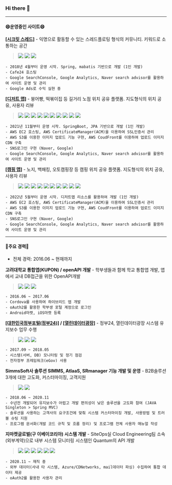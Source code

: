 ### Hi there 👋
<!--
**779003/779003** is a ✨ _special_ ✨ repository because its `README.md` (this file) appears on your GitHub profile.

Here are some ideas to get you started:

- 🔭 I’m currently working on ...
- 🌱 I’m currently learning ...
- 👯 I’m looking to collaborate on ...
- 🤔 I’m looking for help with ...
- 💬 Ask me about ...
- 📫 How to reach me: ...
- 😄 Pronouns: ...
- ⚡ Fun fact: ...
-->

-----
#### 😄운영중인 사이트😄
**[[시크릿 스레드]](http://secret-thread.com)** - 익명으로 활동할 수 있는 스레드플로팅 형식의 커뮤니티. 키워드로 소통하는 공간
  > <img src="https://img.shields.io/badge/Spring-6DB33F?style=for-the-badge&logo=Spring&logoColor=white"> <img src="https://img.shields.io/badge/Maria DB-003545?style=for-the-badge&logo=MariaDB&logoColor=white"> <img src="https://img.shields.io/badge/Google AdSense-4285F4?style=for-the-badge&logo=Google AdSense&logoColor=white">
  
	- 2018년 4월부터 운영 시작. Spring, mabatis 기반으로 개발 (1인 개발)
	- Cafe24 호스팅
	- Google SearchConsole, Google Analytics, Naver search advisor를 활용하여 사이트 운영 및 관리
	- Google Ads로 수익 실현 중
	

**[[디저트 맵]](https://dessert-map.com)** - 붕어빵, 떡볶이집 등 길거리 노점 위치 공유 플랫폼. 지도형식의 위치 공유, 사용자 리뷰
  > <img src="https://img.shields.io/badge/SpringBoot-6DB33F?style=for-the-badge&logo=SpringBoot&logoColor=white"> <img src="https://img.shields.io/badge/Spring Security-6DB33F?style=for-the-badge&logo=Spring Security&logoColor=white"> <img src="https://img.shields.io/badge/Maria DB-003545?style=for-the-badge&logo=MariaDB&logoColor=white"> <img src="https://img.shields.io/badge/Bootstrap-7952B3?style=for-the-badge&logo=Bootstrap&logoColor=white"> <img src="https://img.shields.io/badge/Amazon S3-569A31?style=for-the-badge&logo=AmazonS3&logoColor=white"> <img src="https://img.shields.io/badge/Amazon EC2-FF9900?style=for-the-badge&logo=Amazon EC2&logoColor=white"> <img src="https://img.shields.io/badge/Naver login-03C75A?style=for-the-badge&logo=Naver&logoColor=white"> <img src="https://img.shields.io/badge/Google login-4285F4?style=for-the-badge&logo=Google&logoColor=white"> <img src="https://img.shields.io/badge/Google Analytics-E37400?style=for-the-badge&logo=Google Analytics&logoColor=white"> <img src="https://img.shields.io/badge/Google Ads-4285F4?style=for-the-badge&logo=Google Ads&logoColor=white">
  
	- 2021년 11월부터 운영 시작. SpringBoot, JPA 기반으로 개발 (1인 개발)
	- AWS EC2 호스팅, AWS CertificateManager(ACM)을 이용하여 SSL인증서 관리
	- AWS S3를 이용한 이미지 업로드 기능 구현, AWS CoudFront를 이용하여 업로드 이미지 CDN 구축
	- SNS로그인 구현 (Naver, Google)
	- Google SearchConsole, Google Analytics, Naver search advisor를 활용하여 사이트 운영 및 관리

**[[캠핑 맵]](https://camping-map.com)** - 노지, 백패킹, 오토캠핑장 등 캠핑 위치 공유 플랫폼. 지도형식의 위치 공유, 사용자 리뷰
 > <img src="https://img.shields.io/badge/SpringBoot-6DB33F?style=for-the-badge&logo=SpringBoot&logoColor=white"> <img src="https://img.shields.io/badge/Spring Security-6DB33F?style=for-the-badge&logo=Spring Security&logoColor=white"> <img src="https://img.shields.io/badge/Maria DB-003545?style=for-the-badge&logo=MariaDB&logoColor=white"> <img src="https://img.shields.io/badge/Bootstrap-7952B3?style=for-the-badge&logo=Bootstrap&logoColor=white"> <img src="https://img.shields.io/badge/Amazon S3-569A31?style=for-the-badge&logo=AmazonS3&logoColor=white"> <img src="https://img.shields.io/badge/Amazon EC2-FF9900?style=for-the-badge&logo=Amazon EC2&logoColor=white"> <img src="https://img.shields.io/badge/Naver login-03C75A?style=for-the-badge&logo=Naver&logoColor=white"> <img src="https://img.shields.io/badge/Google login-4285F4?style=for-the-badge&logo=Google&logoColor=white"> <img src="https://img.shields.io/badge/Google Analytics-E37400?style=for-the-badge&logo=Google Analytics&logoColor=white"> <img src="https://img.shields.io/badge/Google Ads-4285F4?style=for-the-badge&logo=Google Ads&logoColor=white">

	- 2022년 5월부터 운영 시작. 디저트맵 리소스를 활용하여 개발 (1인 개발)
	- AWS EC2 호스팅, AWS CertificateManager(ACM)을 이용하여 SSL인증서 관리
	- AWS S3를 이용한 이미지 업로드 기능 구현, AWS CoudFront를 이용하여 업로드 이미지 CDN 구축
	- SNS로그인 구현 (Naver, Google)
	- Google SearchConsole, Google Analytics, Naver search advisor를 활용하여 사이트 운영 및 관리
	
-----

#### 💬주요 경력💬

- 전체 경력: 2016.06 ~ 현재까지


**고려대학교 통합앱(KUPON) / openAPI 개발** - 학부생들과 함께 학교 통합앱 개발, 앱에서 교내 DB접근을 위한 OpenAPI개발
  > <img src="https://img.shields.io/badge/Spring-6DB33F?style=for-the-badge&logo=Spring&logoColor=white"> <img src="https://img.shields.io/badge/Oracle-F80000?style=for-the-badge&logo=Oracle&logoColor=white"> <img src="https://img.shields.io/badge/Apache Cordova-E8E8E8?style=for-the-badge&logo=Apache Cordova&logoColor=white">
  
  	- 2016.06 ~ 2017.06
	- Cordova를 사용하여 하이브리드 앱 개발
	- oAuth2를 활용한 학부생 포털 계정으로 로그인
	- Android마켓, iOS마켓 등록
	

**[[대한민국정부포털(정부24)]](https://www.gov.kr/) / [[열린데이터광장]](https://data.seoul.go.kr/)** - 정부24, 열린데이터광장 시스템 유지보수 업무 수행
  > <img src="https://img.shields.io/badge/Spring-6DB33F?style=for-the-badge&logo=Spring&logoColor=white"> <img src="https://img.shields.io/badge/Oracle-F80000?style=for-the-badge&logo=Oracle&logoColor=white"> <img src="https://img.shields.io/badge/Postgre SQL-4169E1?style=for-the-badge&logo=PostgreSQL&logoColor=white">
  
	- 2017.09 ~ 2018.05
	- 시스템(서버, DB) 모니터링 및 정기 점검
	- 전자정부 프레임워크(eGov) 사용
	
**SimmsSoft사 솔루션 SIMMS, AtlaaS, SRmanager 기능 개발 및 운영** - B2B솔루션 3개에 대한 고도화, 커스터마이징, 고객지원
  > <img src="https://img.shields.io/badge/Spring-6DB33F?style=for-the-badge&logo=Spring&logoColor=white"> <img src="https://img.shields.io/badge/MySQL-4479A1?style=for-the-badge&logo=MySQL&logoColor=white"> 
  
  	- 2018.06 ~ 2020.11
	- 수년전 개발되어 유지보수가 어렵고 개발 편의성이 낮은 솔루션을 고도화 참여 (JAVA Singleton > Spring MVC)
	- 솔루션을 사용하는 고객사의 요구조건에 맞춰 시스템 커스터마이징 개발, 사용방법 및 트러블 슈팅 지원
	- 프로그램 문서화(개발 코드 규칙 및 흐름 정리) 및 프로그램 전체 사용자 매뉴얼 작성
	
	
**지마켓글로벌(구 이베이코리아) 시스템 개발** - SiteOps실 Cloud Engineering팀 소속(외부계약)으로 내부 시스템 모니터링 시스템인 Quantum의 API 개발
  > <img src="https://img.shields.io/badge/SpringBoot-6DB33F?style=for-the-badge&logo=SpringBoot&logoColor=white"> <img src="https://img.shields.io/badge/Spring Security-6DB33F?style=for-the-badge&logo=Spring Security&logoColor=white"> <img src="https://img.shields.io/badge/Spring Cloud-6DB33F?style=for-the-badge&logo=Spring &logoColor=white"> <img src="https://img.shields.io/badge/Maria DB-003545?style=for-the-badge&logo=MariaDB&logoColor=white"> <img src="https://img.shields.io/badge/Jenkins-D24939?style=for-the-badge&logo=Jenkins&logoColor=white"> <img src="https://img.shields.io/badge/Vault-000000?style=for-the-badge&logo=Vault&logoColor=white">
  
  	- 2020.11 ~ 재직 중
	- 외부 데이터(사내 타 시스템, Azure/CDNetworks, mail데이터 파싱) 수집하여 통합 데이터 제공
	- oAuth2를 활용한 사용자 관리

<!--
-----
[![779003's github stats](https://github-readme-stats.vercel.app/api/top-langs/?username=779003&show_icons=true&hide_border=true&title_color=004386&icon_color=004386&layout=compact)](https://github.com/779003)
-->
